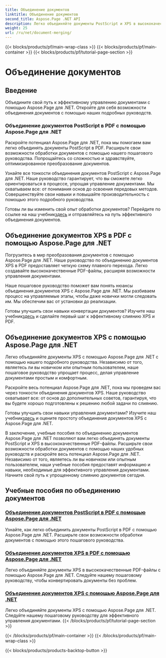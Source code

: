 ```yaml
---
title: Объединение документов
linktitle: Объединение документов
second_title: Aspose.Page .NET API
description: Легко объединяйте документы PostScript и XPS в высококачественные PDF-файлы с помощью Aspose.Page для .NET. Улучшите обработку документов с помощью наших пошаговых руководств.
weight: 25
url: /ru/net/document-merging/
---
```


{{< blocks/products/pf/main-wrap-class >}}
{{< blocks/products/pf/main-container >}}
{{< blocks/products/pf/tutorial-page-section >}}

# Объединение документов

## Введение

Объедините свой путь к эффективному управлению документами с помощью Aspose.Page для .NET. Откройте для себя возможности объединения документов с помощью наших подробных руководств.

### Объединение документов PostScript в PDF с помощью Aspose.Page для .NET
Раскройте потенциал Aspose.Page для .NET, пока мы помогаем вам легко объединять документы PostScript в PDF. Расширьте свои возможности обработки документов с помощью нашего пошагового руководства. Попрощайтесь со сложностью и здравствуйте, оптимизированное преобразование документов.

Узнайте все тонкости объединения документов PostScript с Aspose.Page для .NET. Наше руководство гарантирует, что вы сможете легко ориентироваться в процессе, упрощая управление документами. Мы охватываем все: от понимания основ до освоения передовых методов. Совершенствуйте свои навыки и повышайте производительность с помощью этого подробного руководства.

 Готовы ли вы изменить свой опыт обработки документов? Перейдите по ссылке на наш учебник[здесь](./merge-postscript-documents-into-pdf/) и отправляйтесь на путь эффективного объединения документов.

## Объединение документов XPS в PDF с помощью Aspose.Page для .NET
Погрузитесь в мир преобразования документов с помощью Aspose.Page для .NET. Наше руководство по объединению документов XPS в PDF предоставляет четкую схему плавного перехода. Легко создавайте высококачественные PDF-файлы, расширяя возможности управления документами.

Наше пошаговое руководство поможет вам понять нюансы объединения документов XPS с Aspose.Page для .NET. Мы разбиваем процесс на управляемые этапы, чтобы даже новички могли следовать им. Мы обеспечим вас от установки до реализации.

 Готовы улучшить свои навыки конвертации документов? Изучите наш учебник[здесь](./merge-xps-documents-into-pdf/) и сделайте первый шаг к эффективному слиянию XPS и PDF.

## Объединение документов XPS с помощью Aspose.Page для .NET
Легко объединяйте документы XPS с помощью Aspose.Page для .NET с помощью нашего подробного руководства. Независимо от того, являетесь ли вы новичком или опытным пользователем, наше пошаговое руководство упрощает процесс, делая управление документами простым и комфортным.

Раскройте весь потенциал Aspose.Page для .NET, пока мы проведем вас через тонкости объединения документов XPS. Наше руководство охватывает все: от основ до дополнительных советов, гарантируя, что вы будете хорошо подготовлены к решению любой задачи по слиянию.

 Готовы улучшить свои навыки управления документами? Изучите наш учебник[здесь](./merge-xps-documents/) и оцените простоту объединения документов XPS с Aspose.Page для .NET.

В заключение, учебные пособия по объединению документов Aspose.Page для .NET позволяют вам легко объединять документы PostScript и XPS в высококачественные PDF-файлы. Расширьте свои возможности обработки документов с помощью наших удобных руководств и раскройте весь потенциал Aspose.Page для .NET. Независимо от того, являетесь ли вы новичком или опытным пользователем, наши учебные пособия предоставят информацию и навыки, необходимые для эффективного управления документами. Начните свой путь к упрощенному слиянию документов сегодня.
## Учебные пособия по объединению документов
### [Объединение документов PostScript в PDF с помощью Aspose.Page для .NET](./merge-postscript-documents-into-pdf/)
Узнайте, как легко объединить документы PostScript в PDF с помощью Aspose.Page для .NET. Расширьте свои возможности обработки документов с помощью этого пошагового руководства.
### [Объединение документов XPS в PDF с помощью Aspose.Page для .NET](./merge-xps-documents-into-pdf/)
Легко объединяйте документы XPS в высококачественные PDF-файлы с помощью Aspose.Page для .NET. Следуйте нашему пошаговому руководству, чтобы конвертировать документы без проблем.
### [Объединение документов XPS с помощью Aspose.Page для .NET](./merge-xps-documents/)
Легко объединяйте документы XPS с помощью Aspose.Page для .NET. Следуйте нашему пошаговому руководству для эффективного управления документами.
{{< /blocks/products/pf/tutorial-page-section >}}

{{< /blocks/products/pf/main-container >}}
{{< /blocks/products/pf/main-wrap-class >}}

{{< blocks/products/products-backtop-button >}}
